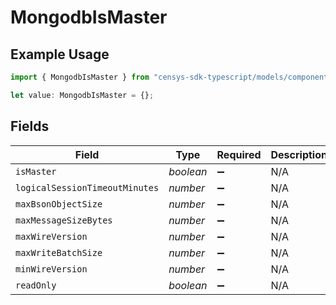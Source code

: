 # MongodbIsMaster

## Example Usage

```typescript
import { MongodbIsMaster } from "censys-sdk-typescript/models/components";

let value: MongodbIsMaster = {};
```

## Fields

| Field                          | Type                           | Required                       | Description                    |
| ------------------------------ | ------------------------------ | ------------------------------ | ------------------------------ |
| `isMaster`                     | *boolean*                      | :heavy_minus_sign:             | N/A                            |
| `logicalSessionTimeoutMinutes` | *number*                       | :heavy_minus_sign:             | N/A                            |
| `maxBsonObjectSize`            | *number*                       | :heavy_minus_sign:             | N/A                            |
| `maxMessageSizeBytes`          | *number*                       | :heavy_minus_sign:             | N/A                            |
| `maxWireVersion`               | *number*                       | :heavy_minus_sign:             | N/A                            |
| `maxWriteBatchSize`            | *number*                       | :heavy_minus_sign:             | N/A                            |
| `minWireVersion`               | *number*                       | :heavy_minus_sign:             | N/A                            |
| `readOnly`                     | *boolean*                      | :heavy_minus_sign:             | N/A                            |